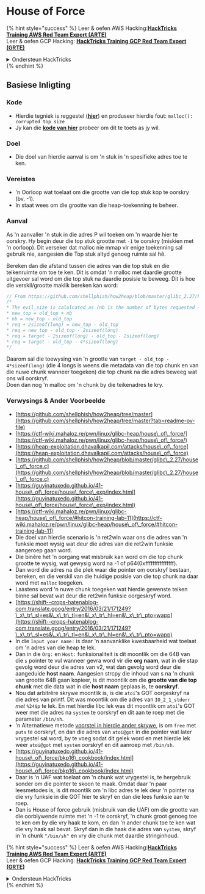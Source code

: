 # House of Force



{% hint style="success" %}
Leer & oefen AWS Hacking:<img src="/.gitbook/assets/arte.png" alt="" data-size="line">[**HackTricks Training AWS Red Team Expert (ARTE)**](https://training.hacktricks.xyz/courses/arte)<img src="/.gitbook/assets/arte.png" alt="" data-size="line">\
Leer & oefen GCP Hacking: <img src="/.gitbook/assets/grte.png" alt="" data-size="line">[**HackTricks Training GCP Red Team Expert (GRTE)**<img src="/.gitbook/assets/grte.png" alt="" data-size="line">](https://training.hacktricks.xyz/courses/grte)

<details>

<summary>Ondersteun HackTricks</summary>

* Kyk na die [**subskripsie planne**](https://github.com/sponsors/carlospolop)!
* **Sluit aan by die** 💬 [**Discord groep**](https://discord.gg/hRep4RUj7f) of die [**telegram groep**](https://t.me/peass) of **volg** ons op **Twitter** 🐦 [**@hacktricks\_live**](https://twitter.com/hacktricks\_live)**.**
* **Deel hacking truuks deur PRs in te dien na die** [**HackTricks**](https://github.com/carlospolop/hacktricks) en [**HackTricks Cloud**](https://github.com/carlospolop/hacktricks-cloud) github repos.

</details>
{% endhint %}

## Basiese Inligting

### Kode

* Hierdie tegniek is reggestel ([**hier**](https://sourceware.org/git/?p=glibc.git;a=commitdiff;h=30a17d8c95fbfb15c52d1115803b63aaa73a285c)) en produseer hierdie fout: `malloc(): corrupted top size`
* Jy kan die [**kode van hier**](https://guyinatuxedo.github.io/41-house\_of\_force/house\_force\_exp/index.html) probeer om dit te toets as jy wil.

### Doel

* Die doel van hierdie aanval is om 'n stuk in 'n spesifieke adres toe te ken.

### Vereistes

* 'n Oorloop wat toelaat om die grootte van die top stuk kop te oorskry (bv. -1).
* In staat wees om die grootte van die heap-toekenning te beheer.

### Aanval

As 'n aanvaller 'n stuk in die adres P wil toeken om 'n waarde hier te oorskry. Hy begin deur die top stuk grootte met `-1` te oorskry (miskien met 'n oorloop). Dit verseker dat malloc nie mmap vir enige toekenning sal gebruik nie, aangesien die Top stuk altyd genoeg ruimte sal hê.

Bereken dan die afstand tussen die adres van die top stuk en die teikenruimte om toe te ken. Dit is omdat 'n malloc met daardie grootte uitgevoer sal word om die top stuk na daardie posisie te beweeg. Dit is hoe die verskil/grootte maklik bereken kan word:
```c
// From https://github.com/shellphish/how2heap/blob/master/glibc_2.27/house_of_force.c#L59C2-L67C5
/*
* The evil_size is calulcated as (nb is the number of bytes requested + space for metadata):
* new_top = old_top + nb
* nb = new_top - old_top
* req + 2sizeof(long) = new_top - old_top
* req = new_top - old_top - 2sizeof(long)
* req = target - 2sizeof(long) - old_top - 2sizeof(long)
* req = target - old_top - 4*sizeof(long)
*/
```
Daarom sal die toewysing van 'n grootte van `target - old_top - 4*sizeof(long)` (die 4 longs is weens die metadata van die top chunk en van die nuwe chunk wanneer toegeken) die top chunk na die adres beweeg wat ons wil oorskryf.\
Doen dan nog 'n malloc om 'n chunk by die teikenadres te kry.

### Verwysings & Ander Voorbeelde

* [https://github.com/shellphish/how2heap/tree/master](https://github.com/shellphish/how2heap/tree/master?tab=readme-ov-file)
* [https://ctf-wiki.mahaloz.re/pwn/linux/glibc-heap/house\_of\_force/](https://ctf-wiki.mahaloz.re/pwn/linux/glibc-heap/house\_of\_force/)
* [https://heap-exploitation.dhavalkapil.com/attacks/house\_of\_force](https://heap-exploitation.dhavalkapil.com/attacks/house\_of\_force)
* [https://github.com/shellphish/how2heap/blob/master/glibc\_2.27/house\_of\_force.c](https://github.com/shellphish/how2heap/blob/master/glibc\_2.27/house\_of\_force.c)
* [https://guyinatuxedo.github.io/41-house\_of\_force/house\_force\_exp/index.html](https://guyinatuxedo.github.io/41-house\_of\_force/house\_force\_exp/index.html)
* [https://ctf-wiki.mahaloz.re/pwn/linux/glibc-heap/house\_of\_force/#hitcon-training-lab-11](https://ctf-wiki.mahaloz.re/pwn/linux/glibc-heap/house\_of\_force/#hitcon-training-lab-11)
* Die doel van hierdie scenario is 'n ret2win waar ons die adres van 'n funksie moet wysig wat deur die adres van die ret2win funksie aangeroep gaan word.
* Die binêre het 'n oorgang wat misbruik kan word om die top chunk grootte te wysig, wat gewysig word na -1 of p64(0xffffffffffffffff).
* Dan word die adres na die plek waar die pointer om oorskryf bestaan, bereken, en die verskil van die huidige posisie van die top chunk na daar word met `malloc` toegeken.
* Laastens word 'n nuwe chunk toegeken wat hierdie gewenste teiken binne sal bevat wat deur die ret2win funksie oorgeskryf word.
* [https://shift--crops-hatenablog-com.translate.goog/entry/2016/03/21/171249?\_x\_tr\_sl=es&\_x\_tr\_tl=en&\_x\_tr\_hl=en&\_x\_tr\_pto=wapp](https://shift--crops-hatenablog-com.translate.goog/entry/2016/03/21/171249?\_x\_tr\_sl=es&\_x\_tr\_tl=en&\_x\_tr\_hl=en&\_x\_tr\_pto=wapp)
* In die `Input your name:` is daar 'n aanvanklike kwesbaarheid wat toelaat om 'n adres van die heap te lek.
* Dan in die `Org:` en `Host:` funksionaliteit is dit moontlik om die 64B van die `s` pointer te vul wanneer gevra word vir die **org naam**, wat in die stap gevolg word deur die adres van v2, wat dan gevolg word deur die aangeduide **host naam**. Aangesien strcpy die inhoud van s na 'n chunk van grootte 64B gaan kopieer, is dit moontlik om die **grootte van die top chunk** met die data wat in die **host naam** geplaas is, te **oorskryf**.
* Nou dat arbitrêre skrywe moontlik is, is die `atoi`'s GOT oorgeskryf na die adres van printf. Dit was moontlik om die adres van `IO_2_1_stderr` _met_ `%24$p` te lek. En met hierdie libc lek was dit moontlik om `atoi`'s GOT weer met die adres na `system` te oorskryf en dit aan te roep met die parameter `/bin/sh`.
* 'n Alternatiewe metode [voorstel in hierdie ander skrywe](https://ctf-wiki.mahaloz.re/pwn/linux/glibc-heap/house\_of\_force/#2016-bctf-bcloud), is om `free` met `puts` te oorskryf, en dan die adres van `atoi@got` in die pointer wat later vrygestel sal word, by te voeg sodat dit gelek word en met hierdie lek weer `atoi@got` met `system` oorskryf en dit aanroep met `/bin/sh`.
* [https://guyinatuxedo.github.io/41-house\_of\_force/bkp16\_cookbook/index.html](https://guyinatuxedo.github.io/41-house\_of\_force/bkp16\_cookbook/index.html)
* Daar is 'n UAF wat toelaat om 'n chunk wat vrygestel is, te hergebruik sonder om die pointer te skoon te maak. Omdat daar 'n paar leesmetodes is, is dit moontlik om 'n libc adres te lek deur 'n pointer na die vry funksie in die GOT hier te skryf en dan die lees funksie aan te roep.
* Dan is House of force gebruik (misbruik van die UAF) om die grootte van die oorblywende ruimte met 'n -1 te oorskryf, 'n chunk groot genoeg toe te ken om by die vry haak te kom, en dan 'n ander chunk toe te ken wat die vry haak sal bevat. Skryf dan in die haak die adres van `system`, skryf in 'n chunk `"/bin/sh"` en vry die chunk met daardie stringinhoud.

{% hint style="success" %}
Leer & oefen AWS Hacking:<img src="/.gitbook/assets/arte.png" alt="" data-size="line">[**HackTricks Training AWS Red Team Expert (ARTE)**](https://training.hacktricks.xyz/courses/arte)<img src="/.gitbook/assets/arte.png" alt="" data-size="line">\
Leer & oefen GCP Hacking: <img src="/.gitbook/assets/grte.png" alt="" data-size="line">[**HackTricks Training GCP Red Team Expert (GRTE)**<img src="/.gitbook/assets/grte.png" alt="" data-size="line">](https://training.hacktricks.xyz/courses/grte)

<details>

<summary>Ondersteun HackTricks</summary>

* Kyk na die [**subskripsie planne**](https://github.com/sponsors/carlospolop)!
* **Sluit aan by die** 💬 [**Discord groep**](https://discord.gg/hRep4RUj7f) of die [**telegram groep**](https://t.me/peass) of **volg** ons op **Twitter** 🐦 [**@hacktricks\_live**](https://twitter.com/hacktricks\_live)**.**
* **Deel hacking truuks deur PRs in te dien na die** [**HackTricks**](https://github.com/carlospolop/hacktricks) en [**HackTricks Cloud**](https://github.com/carlospolop/hacktricks-cloud) github repos.

</details>
{% endhint %}

